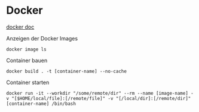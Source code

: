 # Docker

[docker doc](https://docs.docker.com/engine/reference/commandline/)

Anzeigen der Docker Images
```docker
docker image ls
```

Container bauen
```
docker build . -t [container-name] --no-cache
```

Container starten
```docker
docker run -it --workdir "/some/remote/dir" --rm --name [image-name] -v "[$HOME/local/file]:[/remote/file]" -v "[/local/dir]:[/remote/dir]" [container-name] /bin/bash
```

